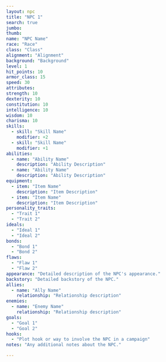 ```yaml
---
layout: npc
title: "NPC 1"
search: true
jumbo:
thumb:
name: "NPC Name"
race: "Race"
class: "Class"
alignment: "Alignment"
background: "Background"
level: 1
hit_points: 10
armor_class: 15
speed: 30
attributes:
strength: 10
dexterity: 10
constitution: 10
intelligence: 10
wisdom: 10
charisma: 10
skills:
  - skill: "Skill Name"
    modifier: +2
  - skill: "Skill Name"
    modifier: +1
abilities:
  - name: "Ability Name"
    description: "Ability Description"
  - name: "Ability Name"
    description: "Ability Description"
equipment:
  - item: "Item Name"
    description: "Item Description"
  - item: "Item Name"
    description: "Item Description"
personality_traits:
  - "Trait 1"
  - "Trait 2"
ideals:
  - "Ideal 1"
  - "Ideal 2"
bonds:
  - "Bond 1"
  - "Bond 2"
flaws:
  - "Flaw 1"
  - "Flaw 2"
appearance: "Detailed description of the NPC's appearance."
backstory: "Detailed backstory of the NPC."
allies:
  - name: "Ally Name"
    relationship: "Relationship description"
enemies:
  - name: "Enemy Name"
    relationship: "Relationship description"
goals:
  - "Goal 1"
  - "Goal 2"
hooks:
  - "Plot hook or way to involve the NPC in a campaign"
notes: "Any additional notes about the NPC."

---
```


